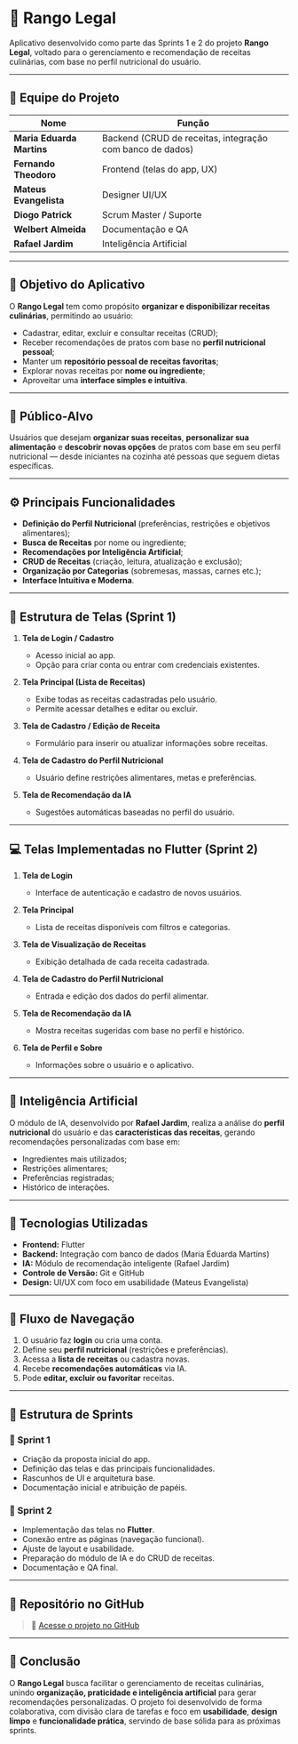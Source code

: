 # 🍲 Rango Legal

Aplicativo desenvolvido como parte das Sprints 1 e 2 do projeto **Rango Legal**, voltado para o gerenciamento e recomendação de receitas culinárias, com base no perfil nutricional do usuário.

---

## 👥 Equipe do Projeto

| Nome                      | Função                                                    |
| ------------------------- | --------------------------------------------------------- |
| **Maria Eduarda Martins** | Backend (CRUD de receitas, integração com banco de dados) |
| **Fernando Theodoro**     | Frontend (telas do app, UX)                               |
| **Mateus Evangelista**    | Designer UI/UX                                            |
| **Diogo Patrick**         | Scrum Master / Suporte                                    |
| **Welbert Almeida**       | Documentação e QA                                         |
| **Rafael Jardim**         | Inteligência Artificial                                   |

---

## 🎯 Objetivo do Aplicativo

O **Rango Legal** tem como propósito **organizar e disponibilizar receitas culinárias**, permitindo ao usuário:

* Cadastrar, editar, excluir e consultar receitas (CRUD);
* Receber recomendações de pratos com base no **perfil nutricional pessoal**;
* Manter um **repositório pessoal de receitas favoritas**;
* Explorar novas receitas por **nome ou ingrediente**;
* Aproveitar uma **interface simples e intuitiva**.

---

## 👥 Público-Alvo

Usuários que desejam **organizar suas receitas**, **personalizar sua alimentação** e **descobrir novas opções** de pratos com base em seu perfil nutricional — desde iniciantes na cozinha até pessoas que seguem dietas específicas.

---

## ⚙️ Principais Funcionalidades

* **Definição do Perfil Nutricional** (preferências, restrições e objetivos alimentares);
* **Busca de Receitas** por nome ou ingrediente;
* **Recomendações por Inteligência Artificial**;
* **CRUD de Receitas** (criação, leitura, atualização e exclusão);
* **Organização por Categorias** (sobremesas, massas, carnes etc.);
* **Interface Intuitiva e Moderna**.

---

## 🧩 Estrutura de Telas (Sprint 1)

1. **Tela de Login / Cadastro**

   * Acesso inicial ao app.
   * Opção para criar conta ou entrar com credenciais existentes.

2. **Tela Principal (Lista de Receitas)**

   * Exibe todas as receitas cadastradas pelo usuário.
   * Permite acessar detalhes e editar ou excluir.

3. **Tela de Cadastro / Edição de Receita**

   * Formulário para inserir ou atualizar informações sobre receitas.

4. **Tela de Cadastro do Perfil Nutricional**

   * Usuário define restrições alimentares, metas e preferências.

5. **Tela de Recomendação da IA**

   * Sugestões automáticas baseadas no perfil do usuário.

---

## 💻 Telas Implementadas no Flutter (Sprint 2)

1. **Tela de Login**

   * Interface de autenticação e cadastro de novos usuários.

2. **Tela Principal**

   * Lista de receitas disponíveis com filtros e categorias.

3. **Tela de Visualização de Receitas**

   * Exibição detalhada de cada receita cadastrada.

4. **Tela de Cadastro do Perfil Nutricional**

   * Entrada e edição dos dados do perfil alimentar.

5. **Tela de Recomendação da IA**

   * Mostra receitas sugeridas com base no perfil e histórico.

6. **Tela de Perfil e Sobre**

   * Informações sobre o usuário e o aplicativo.

---

## 🧠 Inteligência Artificial

O módulo de IA, desenvolvido por **Rafael Jardim**, realiza a análise do **perfil nutricional** do usuário e das **características das receitas**, gerando recomendações personalizadas com base em:

* Ingredientes mais utilizados;
* Restrições alimentares;
* Preferências registradas;
* Histórico de interações.

---

## 🧱 Tecnologias Utilizadas

* **Frontend:** Flutter
* **Backend:** Integração com banco de dados (Maria Eduarda Martins)
* **IA:** Módulo de recomendação inteligente (Rafael Jardim)
* **Controle de Versão:** Git e GitHub
* **Design:** UI/UX com foco em usabilidade (Mateus Evangelista)

---

## 📱 Fluxo de Navegação

1. O usuário faz **login** ou cria uma conta.
2. Define seu **perfil nutricional** (restrições e preferências).
3. Acessa a **lista de receitas** ou cadastra novas.
4. Recebe **recomendações automáticas** via IA.
5. Pode **editar, excluir ou favoritar** receitas.

---

## 🧩 Estrutura de Sprints

### 🏁 Sprint 1

* Criação da proposta inicial do app.
* Definição das telas e das principais funcionalidades.
* Rascunhos de UI e arquitetura base.
* Documentação inicial e atribuição de papéis.


### 🚀 Sprint 2

* Implementação das telas no **Flutter**.
* Conexão entre as páginas (navegação funcional).
* Ajuste de layout e usabilidade.
* Preparação do módulo de IA e do CRUD de receitas.
* Documentação e QA final.


---

## 🔗 Repositório no GitHub

> 🔗 [Acesse o projeto no GitHub](https://github.com/portofth/RangoLegal)

---

## 📄 Conclusão

O **Rango Legal** busca facilitar o gerenciamento de receitas culinárias, unindo **organização, praticidade e inteligência artificial** para gerar recomendações personalizadas.
O projeto foi desenvolvido de forma colaborativa, com divisão clara de tarefas e foco em **usabilidade**, **design limpo** e **funcionalidade prática**, servindo de base sólida para as próximas sprints.

